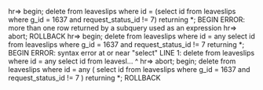 
hr=> begin; delete from leaveslips where id = (select id from leaveslips where g_id = 1637 and request_status_id != 7) returning *;
BEGIN
ERROR:  more than one row returned by a subquery used as an expression
hr=> abort;
ROLLBACK
hr=> begin; delete from leaveslips where id = any select id from leaveslips where g_id = 1637 and request_status_id != 7 returning *;
BEGIN
ERROR:  syntax error at or near "select"
LINE 1: delete from leaveslips where id = any select id from leavesl...
                                              ^
hr=> abort; begin; delete from leaveslips where id = any ( select id from leaveslips where g_id = 1637 and request_status_id != 7 ) returning *;
ROLLBACK
